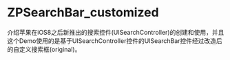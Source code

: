# ZPSearchBar_customized
介绍苹果在iOS8之后新推出的搜索控件(UISearchController)的创建和使用，并且这个Demo使用的是基于UISearchController控件的UISearchBar控件经过改造后的自定义搜索框(original)。
